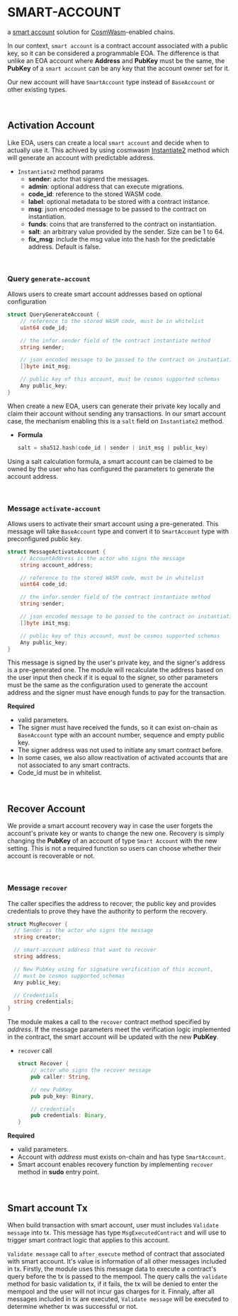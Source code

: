 # SMART-ACCOUNT

a [smart account][4] solution for [CosmWasm][1]-enabled chains.

In our context, `smart account` is a contract account associated with a public key, so it can be considered a programmable EOA. The difference is that unlike an EOA account where **Address** and **PubKey** must be the same, the **PubKey** of a `smart account` can be any key that the account owner set for it. 

Our new account will have `SmartAccount` type instead of `BaseAccount` or other existing types.

</br>

## Activation Account 
Like EOA, users can create a local `smart account` and decide when to actually use it. This achived by using cosmwasm [Instantiate2][3] method which will generate an account with predictable address. 
- `Instantiate2` method params 
    - **sender**: actor that signerd the messages. 
    - **admin**: optional address that can execute migrations. 
    - **code_id**: reference to the stored WASM code. 
    - **label**: optional metadata to be stored with a contract instance. 
    - **msg**: json encoded message to be passed to the contract on instantiation. 
    - **funds**: coins that are transferred to the contract on instantiation. 
    - **salt**: an arbitrary value provided by the sender. Size can be 1 to 64. 
    - **fix_msg**: include the msg value into the hash for the predictable address. Default is false. 

</br>

### Query `generate-account` 
Allows users to create smart account addresses based on optional configuration
```Go
struct QueryGenerateAccount {
    // reference to the stored WASM code, must be in whitelist
    uint64 code_id;

    // the infor.sender field of the contract instantiate method
    string sender;

    // json encoded message to be passed to the contract on instantiation
    []byte init_msg;

    // public key of this account, must be cosmos supported schemas
    Any public_key;
}
``` 

When create a new EOA, users can generate their private key locally and claim their account without sending any transactions. In our smart account case, the mechanism enabling this is a `salt` field on `Instantiate2` method.
- **Formula**
    ```Go
    salt = sha512.hash(code_id | sender | init_msg | public_key)
    ```
Using a salt calculation formula, a smart account can be claimed to be owned by the user who has configured the parameters to generate the account address.

</br>

### Message `activate-account`
Allows users to activate their smart account using a pre-generated. This message will take `BaseAccount` type and convert it to `SmartAccount` type with preconfigured public key.
```Go
struct MessageActivateAccount {
    // AccountAddress is the actor who signs the message
    string account_address;

    // reference to the stored WASM code, must be in whitelist
    uint64 code_id;

    // the infor.sender field of the contract instantiate method
    string sender;

    // json encoded message to be passed to the contract on instantiation
    []byte init_msg;

    // public key of this account, must be cosmos supported schemas
    Any public_key;
}
```

This message is signed by the user's private key, and the signer's address is a pre-generated one. The module will recalculate the address based on the user input then check if it is equal to the signer, so other parameters must be the same as the configuration used to generate the account address and the signer must have enough funds to pay for the transaction.

**Required**
- valid parameters.
- The signer must have received the funds, so it can exist on-chain as `BaseAccount` type with an account number, sequence and empty public key.
- The signer address was not used to initiate any smart contract before.
- In some cases, we also allow reactivation of activated accounts that are not associated to any smart contracts.
- Code_id must be in whitelist.
 
</br>

## Recover Account
We provide a smart account recovery way in case the user forgets the account's private key or wants to change the new one. Recovery is simply changing the **PubKey** of an account of type `Smart Account` with the new setting. This is not a required function so users can choose whether their account is recoverable or not.

</br>

### Message `recover`
The caller specifies the address to recover, the public key and provides credentials to prove they have the authority to perform the recovery.
```Go
struct MsgRecover {
  // Sender is the actor who signs the message
  string creator;

  // smart-account address that want to recover
  string address;

  // New PubKey using for signature verification of this account, 
  // must be cosmos supported schemas
  Any public_key;

  // Credentials
  string credentials;
}
```
The module makes a call to the `recover` contract method specified by *address*. If the message parameters meet the verification logic implemented in the contract, the smart account will be updated with the new **PubKey**.
- `recover` call
    ```Rust
    struct Recover {
        // actor who signs the recover message
        pub caller: String,

        // new PubKey
        pub pub_key: Binary,

        // credentials 
        pub credentials: Binary,
    }
    ```

**Required**
- valid parameters.
- Account with *address* must exists on-chain and has type `SmartAccount`.
- Smart account enables recovery function by implementing `recover` method in **sudo** entry point.

</br> 

## Smart account Tx 
When build transaction with smart account, user must includes `Validate message` into tx. This message has type `MsgExecutedContract` and will use to trigger smart contract logic that applies to this account.

`Validate message` call to `after_execute` method of contract that associated with smart account. It's value is information of all other messages included in tx. Firstly, the module uses this message data to execute a contract's query before the tx is passed to the mempool. The query calls the `validate` method for basic validation tx, if it fails, the tx will be denied to enter the mempool and the user will not incur gas charges for it. Finnaly, after all messages included in tx are executed, `Validate message` will be executed to determine whether tx was successful or not.


[1]: https://cosmwasm.com/
[2]: https://github.com/aura-nw/smart-account-sample/
[3]: https://github.com/CosmWasm/wasmd/blob/main/x/wasm/keeper/msg_server.go#L79-L110
[4]: https://aura-network.notion.site/Smart-Account-e69e51d6449b46dcb7c157a325dfb44f